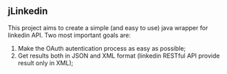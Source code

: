 ## **jLinkedin** ##
This project aims to create a simple (and easy to use) java wrapper for linkedin API.
Two most important goals are:

  1. Make the OAuth autentication process as easy as possible;
  1. Get results both in JSON and XML format (linkedin RESTful API provide result only in XML);